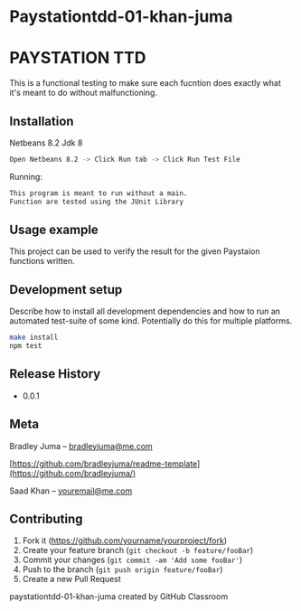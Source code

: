 # Paystationtdd-01-khan-juma

# PAYSTATION TTD
> 


This is a functional testing to make sure each fucntion does exactly what it's meant to do without malfunctioning.

## Installation

Netbeans 8.2 Jdk 8

```sh
Open Netbeans 8.2 -> Click Run tab -> Click Run Test File
```
Running:

```sh
This program is meant to run without a main.
Function are tested using the JUnit Library

```

## Usage example

This project can be used to verify the result for the given Paystaion functions written.

## Development setup

Describe how to install all development dependencies and how to run an automated test-suite of some kind. Potentially do this for multiple platforms.

```sh
make install
npm test
```

## Release History

* 0.0.1


## Meta

Bradley Juma –  bradleyjuma@me.com

[https://github.com/bradleyjuma/readme-template](https://github.com/bradleyjuma/)

Saad Khan –  youremail@me.com


## Contributing

1. Fork it (<https://github.com/yourname/yourproject/fork>)
2. Create your feature branch (`git checkout -b feature/fooBar`)
3. Commit your changes (`git commit -am 'Add some fooBar'`)
4. Push to the branch (`git push origin feature/fooBar`)
5. Create a new Pull Request


paystationtdd-01-khan-juma created by GitHub Classroom
